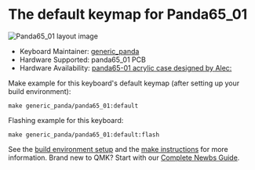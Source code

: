 # The default keymap for Panda65_01

![Panda65_01 layout image](https://i.imgur.com/fPBUDMT.png)

* Keyboard Maintainer: [generic_panda](https://github.com/jesseleung97)
* Hardware Supported: panda65_01 PCB
* Hardware Availability: [panda65-01 acrylic case designed by Alec:](https://onedrive.live.com/?authkey=%21AA8d6frZ0woiaV4&id=DC069E9FB0BC8004%21155830&cid=DC069E9FB0BC8004) 

Make example for this keyboard's default keymap (after setting up your build environment):

    make generic_panda/panda65_01:default

Flashing example for this keyboard:

    make generic_panda/panda65_01:default:flash

See the [build environment setup](https://docs.qmk.fm/#/getting_started_build_tools) and the [make instructions](https://docs.qmk.fm/#/getting_started_make_guide) for more information. Brand new to QMK? Start with our [Complete Newbs Guide](https://docs.qmk.fm/#/newbs).
